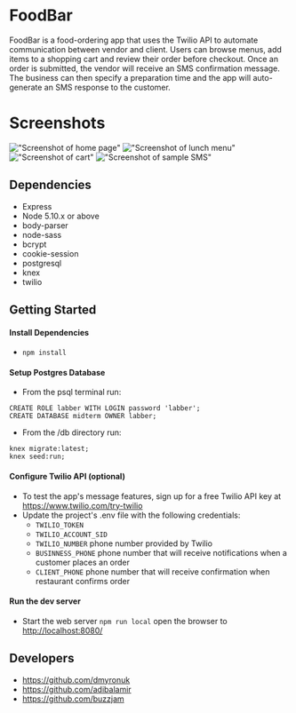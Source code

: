 # FoodBar

FoodBar is a food-ordering app that uses the Twilio API to automate communication between vendor and client.  Users can browse menus, add items to a shopping cart and review their order before checkout.  Once an order is submitted, the vendor will receive an SMS confirmation message.  The business can then specify a preparation time and the app will auto-generate an SMS response to the customer.

# Screenshots

!["Screenshot of home page"](https://github.com/dmyronuk/foodbar/blob/working/docs/homepage.PNG?raw=true)
!["Screenshot of lunch menu"](https://github.com/dmyronuk/foodbar/blob/working/docs/menu.PNG?raw=true)
!["Screenshot of cart"](https://github.com/dmyronuk/foodbar/blob/working/docs/cart.PNG?raw=true)
!["Screenshot of sample SMS"](https://github.com/dmyronuk/foodbar/blob/working/docs/SMS-sample.jpg?raw=true)


## Dependencies
- Express
- Node 5.10.x or above
- body-parser
- node-sass
- bcrypt
- cookie-session
- postgresql
- knex
- twilio

## Getting Started

#### Install Dependencies
-  `npm install`

#### Setup Postgres Database
- From the psql terminal run:
```
CREATE ROLE labber WITH LOGIN password 'labber';
CREATE DATABASE midterm OWNER labber;
```

- From the /db directory run:

```
knex migrate:latest;
knex seed:run;
```

#### Configure Twilio API (optional)
- To test the app's message features, sign up for a free Twilio API key at <https://www.twilio.com/try-twilio>
- Update the project's .env file with the following credentials:
    - `TWILIO_TOKEN`
    - `TWILIO_ACCOUNT_SID`
    - `TWILIO_NUMBER` phone number provided by Twilio
    - `BUSINNESS_PHONE` phone number that will receive notifications when a customer places an order
    - `CLIENT_PHONE` phone number that will receive confirmation when restaurant confirms order

#### Run the dev server
- Start the web server ```npm run local``` open the browser to <http://localhost:8080/>

## Developers
- https://github.com/dmyronuk
- https://github.com/adibalamir
- https://github.com/buzzjam